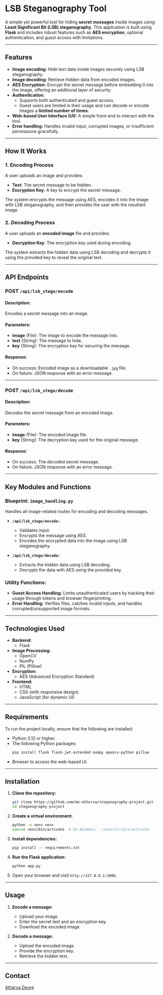 # LSB Steganography Tool

A simple yet powerful tool for hiding **secret messages** inside images using **Least Significant Bit (LSB) steganography**. This application is built using **Flask** and includes robust features such as **AES encryption**, optional authentication, and guest access with limitations.

---

## Features
- **Image encoding:** Hide text data inside images securely using LSB steganography.
- **Image decoding:** Retrieve hidden data from encoded images.
- **AES Encryption:** Encrypt the secret message before embedding it into the image, offering an additional layer of security.
- **Authentication:**
  - Supports both authenticated and guest access.
  - Guest users are limited in their usage and can decode or encode images a **limited number of times**.
- **Web-based User Interface (UI):** A simple front-end to interact with the tool.
- **Error handling:** Handles invalid input, corrupted images, or insufficient permissions gracefully.

---

## How It Works

### 1. **Encoding Process**
A user uploads an image and provides:
- **Text**: The secret message to be hidden.
- **Encryption Key**: A key to encrypt the secret message.
  
The system encrypts the message using AES, encodes it into the image with LSB steganography, and then provides the user with the resultant image.

### 2. **Decoding Process**
A user uploads an **encoded image** file and provides:
- **Decryption Key**: The encryption key used during encoding.
  
The system extracts the hidden data using LSB decoding and decrypts it using the provided key to reveal the original text.

---

## API Endpoints

### **POST** `/api/lsb_stego/encode`
#### Description:
Encodes a secret message into an image.

#### Parameters:
- **image** (File): The image to encode the message into.
- **text** (String): The message to hide.
- **key** (String): The encryption key for securing the message.

#### Response:
- On success: Encoded image as a downloadable `.jpg` file.
- On failure: JSON response with an error message.

---

### **POST** `/api/lsb_stego/decode`
#### Description:
Decodes the secret message from an encoded image.

#### Parameters:
- **image** (File): The encoded image file.
- **key** (String): The decryption key used for the original message.

#### Response:
- On success: The decoded secret message.
- On failure: JSON response with an error message.

---

## Key Modules and Functions

### **Blueprint:** `image_handling.py`
Handles all image-related routes for encoding and decoding messages.

- **`/api/lsb_stego/encode:`**
  - Validates input.
  - Encrypts the message using AES.
  - Encodes the encrypted data into the image using LSB steganography.

- **`/api/lsb_stego/decode:`**
  - Extracts the hidden data using LSB decoding.
  - Decrypts the data with AES using the provided key.

### **Utility Functions:**
- **Guest Access Handling:** Limits unauthenticated users by tracking their usage through tokens and browser fingerprinting.
- **Error Handling:** Verifies files, catches invalid inputs, and handles corrupted/unsupported image formats.

---

## Technologies Used
- **Backend:**
  - Flask
- **Image Processing:**
  - OpenCV
  - NumPy
  - PIL (Pillow)
- **Encryption:**
  - AES (Advanced Encryption Standard)
- **Frontend:**
  - HTML
  - CSS (with responsive design)
  - JavaScript (for dynamic UI)

---

## Requirements
To run the project locally, ensure that the following are installed:
- Python 3.12 or higher.
- The following Python packages:
  ```bash
  pip install flask flask-jwt-extended numpy opencv-python pillow
  ```
- Browser to access the web-based UI.

---

## Installation

1. **Clone the repository:**
   ```bash
   git clone https://github.com/me-athxrva/steganography-project.git
   cd steganography-project
   ```

2. **Create a virtual environment:**
   ```bash
   python -m venv venv
   source venv/bin/activate  # On Windows: .\venv\Scripts\activate
   ```

3. **Install dependencies:**
   ```bash
   pip install -r requirements.txt
   ```

4. **Run the Flask application:**
   ```bash
   python app.py
   ```

5. Open your browser and visit `http://127.0.0.1:5000`.

---

## Usage

1. **Encode a message:**
   - Upload your image.
   - Enter the secret text and an encryption key.
   - Download the encoded image.

2. **Decode a message:**
   - Upload the encoded image.
   - Provide the encryption key.
   - Retrieve the hidden text.

---

## Contact
[Atharva Deore](https://atharvadeore.me)


